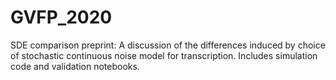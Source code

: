 # GVFP_2020
SDE comparison preprint: A discussion of the differences induced by choice of stochastic continuous noise model for transcription. Includes simulation code and validation notebooks.
